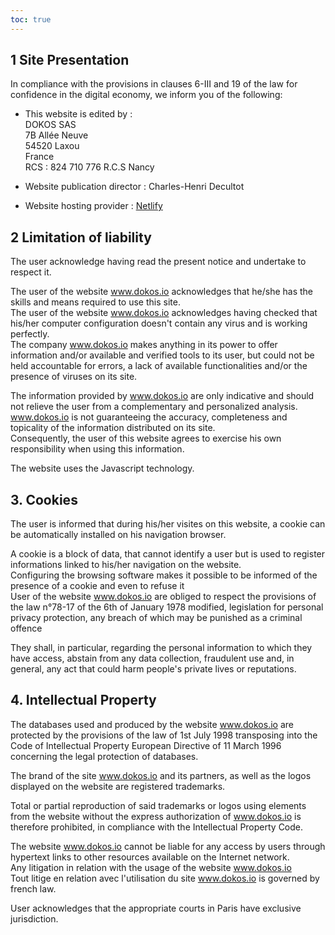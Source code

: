 ```yaml
---
toc: true
---
```


## 1 Site Presentation

In compliance with the provisions in clauses 6-III and 19 of the law for confidence in the digital economy, we inform you of the following:  

* This website is edited by :  
DOKOS SAS  
7B Allée Neuve  
54520 Laxou  
France  
RCS : 824 710 776 R.C.S Nancy  

* Website publication director : Charles-Henri Decultot  

* Website hosting provider : [Netlify](https://www.netlify.com/)

## 2 Limitation of liability

The user acknowledge having read the present notice and undertake to respect it.

The user of the website www.dokos.io acknowledges that he/she has the skills and means required to use this site.  
The user of the website www.dokos.io acknowledges having checked that his/her computer configuration doesn't contain any virus and is working perfectly.  
The company www.dokos.io makes anything in its power to offer information and/or available and verified tools to its user, but could not be held accountable for errors, a lack of available functionalities and/or the presence of viruses on its site.

The information provided by www.dokos.io are only indicative and should not relieve the user from a complementary and personalized analysis.  
www.dokos.io is not guaranteeing the accuracy, completeness and topicality of the information distributed on its site.  
Consequently, the user of this website agrees to exercise his own responsibility when using this information.

The website uses the Javascript technology.

## 3\. Cookies

The user is informed that during his/her visites on this website, a cookie can be automatically installed on his navigation browser.

A cookie is a block of data, that cannot identify a user but is used to register informations linked to his/her navigation on the website.  
Configuring the browsing software makes it possible to be informed of the presence of a cookie and even to refuse it  
User of the website www.dokos.io are obliged to respect the provisions of the law n°78-17 of the 6th of January 1978 modified, legislation for personal privacy protection, any breach of which may be punished as a criminal offence

They shall, in particular, regarding the personal information to which they have access, abstain from any data collection, fraudulent use and, in general, any act that could harm people's private lives or reputations.

## 4\. Intellectual Property

The databases used and produced by the website www.dokos.io are protected by the provisions of the law of 1st July 1998 transposing into the Code of Intellectual Property European Directive of 11 March 1996 concerning the legal protection of databases.

The brand of the site www.dokos.io and its partners, as well as the logos displayed on the website are registered trademarks.

Total or partial reproduction of said trademarks or logos using elements from the website without the express authorization of www.dokos.io is therefore prohibited, in compliance with the Intellectual Property Code.

The website www.dokos.io cannot be liable for any access by users through hypertext links to other resources available on the Internet network.  
Any litigation in relation with the usage of the website www.dokos.io  
Tout litige en relation avec l'utilisation du site www.dokos.io is governed by french law.

User acknowledges that the appropriate courts in Paris have exclusive jurisdiction.
